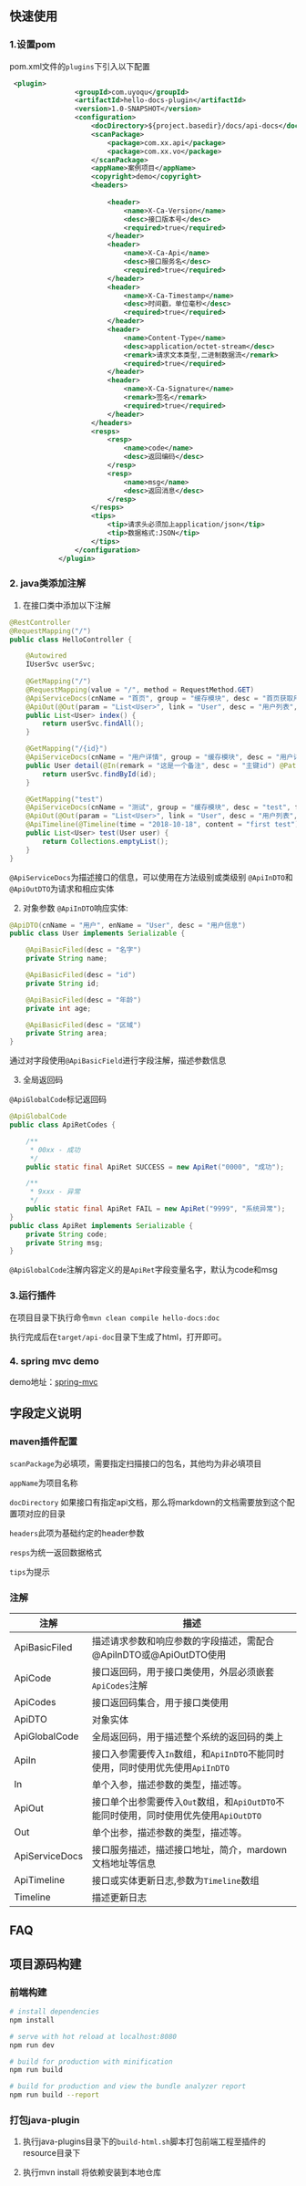 
## 快速使用

### 1.设置pom

pom.xml文件的`plugins`下引入以下配置

```xml
 <plugin>
                <groupId>com.uyoqu</groupId>
                <artifactId>hello-docs-plugin</artifactId>
                <version>1.0-SNAPSHOT</version>
                <configuration>
                    <docDirectory>${project.basedir}/docs/api-docs</docDirectory>
                    <scanPackage>
                        <package>com.xx.api</package>
                        <package>com.xx.vo</package>
                    </scanPackage>
                    <appName>案例项目</appName>
                    <copyright>demo</copyright>
                    <headers>
                        
                        <header>
                            <name>X-Ca-Version</name>
                            <desc>接口版本号</desc>
                            <required>true</required>
                        </header>
                        <header>
                            <name>X-Ca-Api</name>
                            <desc>接口服务名</desc>
                            <required>true</required>
                        </header>
                        <header>
                            <name>X-Ca-Timestamp</name>
                            <desc>时间戳，单位毫秒</desc>
                            <required>true</required>
                        </header>                       
                        <header>
                            <name>Content-Type</name>
                            <desc>application/octet-stream</desc>
                            <remark>请求文本类型,二进制数据流</remark>
                            <required>true</required>
                        </header>
                        <header>
                            <name>X-Ca-Signature</name>
                            <remark>签名</remark>
                            <required>true</required>
                        </header>
                    </headers>
                    <resps>
                        <resp>
                            <name>code</name>
                            <desc>返回编码</desc>
                        </resp>
                        <resp>
                            <name>msg</name>
                            <desc>返回消息</desc>
                        </resp>
                    </resps>
                    <tips>
                        <tip>请求头必须加上application/json</tip>
                        <tip>数据格式:JSON</tip>
                    </tips>
                </configuration>
            </plugin>
```

### 2. java类添加注解

1. 在接口类中添加以下注解

```java
@RestController
@RequestMapping("/")
public class HelloController {

    @Autowired
    IUserSvc userSvc;
    
    @GetMapping("/")
    @RequestMapping(value = "/", method = RequestMethod.GET)
    @ApiServiceDocs(cnName = "首页", group = "缓存模块", desc = "首页获取用户列表", finish = 100, version = "1.0")
    @ApiOut(@Out(param = "List<User>", link = "User", desc = "用户列表", type = "User"))
    public List<User> index() {
        return userSvc.findAll();
    }

    @GetMapping("/{id}")
    @ApiServiceDocs(cnName = "用户详情", group = "缓存模块", desc = "用户详情", finish = 100, version = "1.0")
    public User detail(@In(remark = "这是一个备注", desc = "主键id") @PathVariable("id") String id) {
        return userSvc.findById(id);
    }

    @GetMapping("test")
    @ApiServiceDocs(cnName = "测试", group = "缓存模块", desc = "test", finish = 50, version = "1.0")
    @ApiOut(@Out(param = "List<User>", link = "User", desc = "用户列表", type = "User"))
    @ApiTimeline(@Timeline(time = "2018-10-18", content = "first test"))
    public List<User> test(User user) {
        return Collections.emptyList();
    }
}

```

`@ApiServiceDocs`为描述接口的信息，可以使用在方法级别或类级别
`@ApiInDTO`和`@ApiOutDTO`为请求和相应实体

2. 对象参数
`@ApiInDTO`响应实体:
```java
@ApiDTO(cnName = "用户", enName = "User", desc = "用户信息")
public class User implements Serializable {

    @ApiBasicFiled(desc = "名字")
    private String name;

    @ApiBasicFiled(desc = "id")
    private String id;

    @ApiBasicFiled(desc = "年龄")
    private int age;

    @ApiBasicFiled(desc = "区域")
    private String area;
}
```
通过对字段使用`@ApiBasicField`进行字段注解，描述参数信息

3. 全局返回码

`@ApiGlobalCode`标记返回码
```java
@ApiGlobalCode
public class ApiRetCodes {

    /**
     * 00xx - 成功
     */
    public static final ApiRet SUCCESS = new ApiRet("0000", "成功");

    /**
     * 9xxx - 异常
     */
    public static final ApiRet FAIL = new ApiRet("9999", "系统异常");
}
public class ApiRet implements Serializable {
    private String code;
    private String msg;
}
```
`@ApiGlobalCode`注解内容定义的是`ApiRet`字段变量名字，默认为code和msg


### 3.运行插件

在项目目录下执行命令`mvn clean compile hello-docs:doc`

执行完成后在`target/api-doc`目录下生成了html，打开即可。


### 4. spring mvc demo

demo地址：[spring-mvc](https://github.com/yoqu/spring-cache-demo)


## 字段定义说明

###  maven插件配置
  `scanPackage`为必填项，需要指定扫描接口的包名，其他均为非必填项目
  
  `appName`为项目名称
  
  `docDirectory` 如果接口有指定api文档，那么将markdown的文档需要放到这个配置项对应的目录
  
  `headers`此项为基础约定的header参数
  
  `resps`为统一返回数据格式
  
  `tips`为提示

### 注解

| 注解 | 描述 |
| ---- | ---- |
| ApiBasicFiled | 描述请求参数和响应参数的字段描述，需配合@ApiInDTO或@ApiOutDTO使用 |
| ApiCode       | 接口返回码，用于接口类使用，外层必须嵌套`ApiCodes`注解       |
| ApiCodes      | 接口返回码集合，用于接口类使用                               |
| ApiDTO        | 对象实体                                                     |
| ApiGlobalCode | 全局返回码，用于描述整个系统的返回码的类上 |
| ApiIn | 接口入参需要传入`In`数组，和`ApiInDTO`不能同时使用，同时使用优先使用`ApiInDTO` |
| In | 单个入参，描述参数的类型，描述等。 |
| ApiOut | 接口单个出参需要传入`Out`数组，和`ApiOutDTO`不能同时使用，同时使用优先使用`ApiOutDTO` |
| Out | 单个出参，描述参数的类型，描述等。 |
| ApiServiceDocs | 接口服务描述，描述接口地址，简介，mardown文档地址等信息 |
| ApiTimeline | 接口或实体更新日志,参数为`Timeline`数组 |
| Timeline | 描述更新日志 |


## FAQ


## 项目源码构建

### 前端构建

``` bash
# install dependencies
npm install

# serve with hot reload at localhost:8080
npm run dev

# build for production with minification
npm run build

# build for production and view the bundle analyzer report
npm run build --report
```

### 打包java-plugin

1. 执行java-plugins目录下的`build-html.sh`脚本打包前端工程至插件的resource目录下

2. 执行mvn install 将依赖安装到本地仓库
